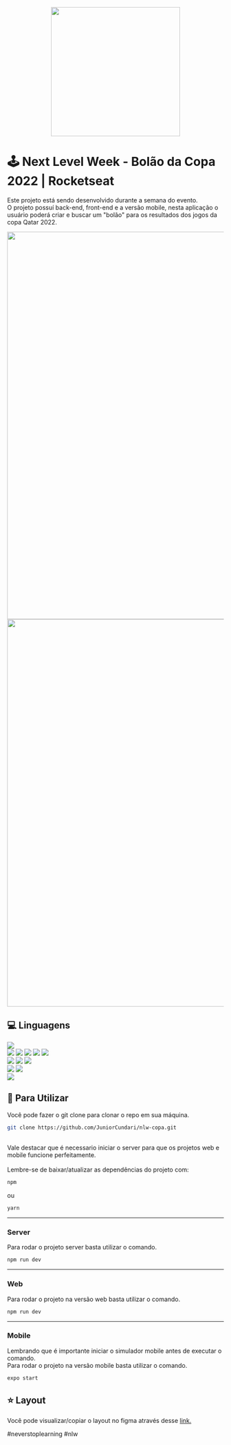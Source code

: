 <div align="center">
  <img width="300px" src="https://user-images.githubusercontent.com/88779658/199625810-3d7a0ead-c6fc-4893-89bb-91f71df75373.svg"/></br>
</div>

# :joystick: Next Level Week - Bolão da Copa 2022 | Rocketseat

Este projeto está sendo desenvolvido durante a semana do evento.<br />
O projeto possuí back-end, front-end e a versão mobile, nesta aplicação o usuário poderá criar e buscar um "bolão" para os resultados dos jogos 
da copa Qatar 2022.

<div align="center" >
  <img width="900px" src="https://user-images.githubusercontent.com/88779658/199626200-6c22bc7a-2d32-4393-9024-18c16528ae5a.png" />
  <img width="900px" src="https://user-images.githubusercontent.com/88779658/199626192-8efcfbcd-b706-4d56-b860-31487e455beb.png" />
</div>

## :computer: Linguagens
<div>
  <img src="https://img.shields.io/badge/typescript-3178C6?style=for-the-badge&logo=typescript&logoColor=white" />
  <div align="start">
    <img src="https://img.shields.io/badge/Node.js-20232A?style=for-the-badge&logo=Node.js" />
    <img src="https://img.shields.io/badge/Fastify-000000?style=for-the-badge&logo=fastify" />
    <img src="https://img.shields.io/badge/SQLite-07405E?style=for-the-badge&logo=sqlite&logoColor=white" />
    <img src="https://img.shields.io/badge/Hoppscotch-31C48D?style=for-the-badge&logo=hoppscotch&logoColor=white" />
    <img src="https://img.shields.io/badge/Prisma-3982CE?style=for-the-badge&logo=Prisma&logoColor=white" />
  </div>
  
  <div>
    <img src="https://img.shields.io/badge/React-20232A?style=for-the-badge&logo=react&logoColor=61DAFB" />
    <img src="https://img.shields.io/badge/Next-black?style=for-the-badge&logo=next.js&logoColor=white" />
    <img src="https://img.shields.io/badge/Tailwind_CSS-38B2AC?style=for-the-badge&logo=tailwind-css&logoColor=white" />
  </div>
  
  <div>
    <img src="https://img.shields.io/badge/React Native-20232A?style=for-the-badge&logo=react&logoColor=61DAFB" />
    <img src="https://img.shields.io/badge/Expo-000020?style=for-the-badge&logo=expo&logoColor=BCC3CD" />
  <div>
  <img src="https://img.shields.io/badge/figma-%23F24E1E.svg?style=for-the-badge&logo=figma&logoColor=white" />
</div>

## :dart: Para Utilizar
Você pode fazer o git clone para clonar o repo em sua máquina.</br>
```bash
git clone https://github.com/JuniorCundari/nlw-copa.git
```
<br />
Vale destacar que é necessario iniciar o server para que os projetos web e mobile funcione perfeitamente.</br></br>
Lembre-se de baixar/atualizar as dependências do projeto com:

```bash
npm
```

ou

```bash
yarn
```
---
### Server
Para rodar o projeto server basta utilizar o comando.
```bash
npm run dev
```
---
### Web
Para rodar o projeto na versão web basta utilizar o comando.
```bash
npm run dev
```
---
### Mobile
Lembrando que é importante iniciar o simulador mobile antes de executar o comando.<br />
Para rodar o projeto na versão mobile basta utilizar o comando.

```bash
expo start
```

## :star: Layout
Você pode visualizar/copiar o layout no figma através desse
[link.](https://www.figma.com/file/OxY9YyIvkpwZAW6WZewG7C/Bol%C3%A3o-da-Copa-(Community)?node-id=0%3A1)

#neverstoplearning #nlw
